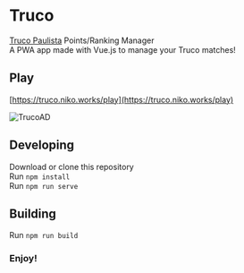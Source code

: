 # Truco
[Truco Paulista](https://en.wikipedia.org/wiki/Truco#Truco_Paulista) Points/Ranking Manager<br>
A PWA app made with Vue.js to manage your Truco matches!

## Play
[https://truco.niko.works/play](https://truco.niko.works/play)

![TrucoAD](https://i.imgur.com/xYjxKVX.png)

## Developing
Download or clone this repository<br>
Run ```npm install```<br>
Run ```npm run serve```<br>

## Building
Run ```npm run build```<br>

### Enjoy!
